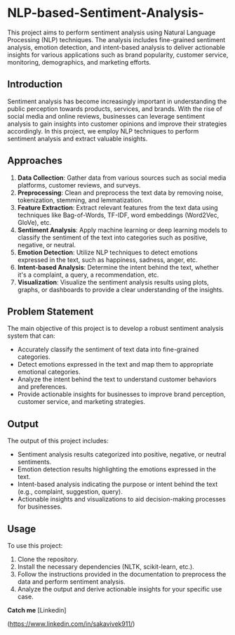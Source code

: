 # NLP-based-Sentiment-Analysis-

This project aims to perform sentiment analysis using Natural Language Processing (NLP) techniques. The analysis includes fine-grained sentiment analysis, emotion detection, and intent-based analysis to deliver actionable insights for various applications such as brand popularity, customer service, monitoring, demographics, and marketing efforts.

## Introduction

Sentiment analysis has become increasingly important in understanding the public perception towards products, services, and brands. With the rise of social media and online reviews, businesses can leverage sentiment analysis to gain insights into customer opinions and improve their strategies accordingly. In this project, we employ NLP techniques to perform sentiment analysis and extract valuable insights.

## Approaches

1. **Data Collection**: Gather data from various sources such as social media platforms, customer reviews, and surveys.
2. **Preprocessing**: Clean and preprocess the text data by removing noise, tokenization, stemming, and lemmatization.
3. **Feature Extraction**: Extract relevant features from the text data using techniques like Bag-of-Words, TF-IDF, word embeddings (Word2Vec, GloVe), etc.
4. **Sentiment Analysis**: Apply machine learning or deep learning models to classify the sentiment of the text into categories such as positive, negative, or neutral.
5. **Emotion Detection**: Utilize NLP techniques to detect emotions expressed in the text, such as happiness, sadness, anger, etc.
6. **Intent-based Analysis**: Determine the intent behind the text, whether it's a complaint, a query, a recommendation, etc.
7. **Visualization**: Visualize the sentiment analysis results using plots, graphs, or dashboards to provide a clear understanding of the insights.

## Problem Statement

The main objective of this project is to develop a robust sentiment analysis system that can:

- Accurately classify the sentiment of text data into fine-grained categories.
- Detect emotions expressed in the text and map them to appropriate emotional categories.
- Analyze the intent behind the text to understand customer behaviors and preferences.
- Provide actionable insights for businesses to improve brand perception, customer service, and marketing strategies.

## Output

The output of this project includes:

- Sentiment analysis results categorized into positive, negative, or neutral sentiments.
- Emotion detection results highlighting the emotions expressed in the text.
- Intent-based analysis indicating the purpose or intent behind the text (e.g., complaint, suggestion, query).
- Actionable insights and visualizations to aid decision-making processes for businesses.

## Usage

To use this project:

1. Clone the repository.
2. Install the necessary dependencies (NLTK, scikit-learn, etc.).
3. Follow the instructions provided in the documentation to preprocess the data and perform sentiment analysis.
4. Analyze the output and derive actionable insights for your specific use case.

**Catch me**
[Linkedin]

(https://www.linkedin.com/in/sakavivek911/)


